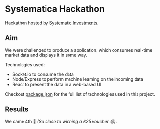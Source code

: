 # Systematica Hackathon

Hackathon hosted by [Systematic Investments](https://www.systematica.com/).

## Aim

We were challenged to produce a application, which consumes real-time market data and displays it in some way.

Technologies used:
 - Socket.io to consume the data
 - Node/Express to perform machine learning on the incoming data
 - React to present the data in a web-based UI

Checkout [package.json](https://github.com/benjaminhadfield/systematica-hackathon/blob/master/package.json) for the full list of technologies used in this project.

## Results

We came 4th 🏁 _(So close to winning a £25 voucher 😅)_.
